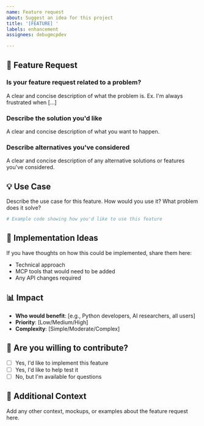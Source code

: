```yaml
---
name: Feature request
about: Suggest an idea for this project
title: '[FEATURE] '
labels: enhancement
assignees: debugmcpdev

---
```


## 🚀 Feature Request

### Is your feature request related to a problem?
A clear and concise description of what the problem is. Ex. I'm always frustrated when [...]

### Describe the solution you'd like
A clear and concise description of what you want to happen.

### Describe alternatives you've considered
A clear and concise description of any alternative solutions or features you've considered.

## 💡 Use Case

Describe the use case for this feature. How would you use it? What problem does it solve?

```python
# Example code showing how you'd like to use this feature
```

## 🔧 Implementation Ideas

If you have thoughts on how this could be implemented, share them here:
- Technical approach
- MCP tools that would need to be added
- Any API changes required

## 📊 Impact

- **Who would benefit**: [e.g., Python developers, AI researchers, all users]
- **Priority**: [Low/Medium/High]
- **Complexity**: [Simple/Moderate/Complex]

## 🤝 Are you willing to contribute?

- [ ] Yes, I'd like to implement this feature
- [ ] Yes, I'd like to help test it
- [ ] No, but I'm available for questions

## 📝 Additional Context

Add any other context, mockups, or examples about the feature request here.
